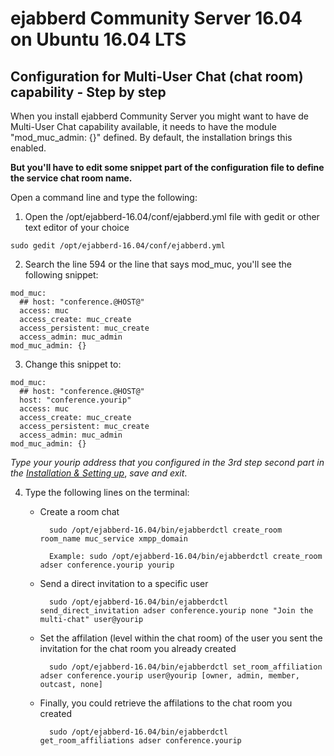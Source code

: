 # ejabberd Community Server 16.04 on Ubuntu 16.04 LTS

## Configuration for Multi-User Chat (chat room) capability - Step by step

When you install ejabberd Community Server you might want to have de Multi-User Chat capability available, it needs to have the module "mod_muc_admin: {}" defined.
By default, the installation brings this enabled. 

**But you'll have to edit some snippet part of the configuration file to define the service chat room name.**

Open a command line and type the following:

  1. Open the /opt/ejabberd-16.04/conf/ejabberd.yml file with gedit or other text editor of your choice
  ```
  sudo gedit /opt/ejabberd-16.04/conf/ejabberd.yml
  ```
  
  2. Search the line 594 or the line that says mod_muc, you'll see the following snippet:
  
  ```
  mod_muc: 
    ## host: "conference.@HOST@"
    access: muc
    access_create: muc_create
    access_persistent: muc_create
    access_admin: muc_admin
  mod_muc_admin: {}
  ```
    
  3. Change this snippet to:
  
  ```
  mod_muc: 
    ## host: "conference.@HOST@"
    host: "conference.yourip"
    access: muc
    access_create: muc_create
    access_persistent: muc_create
    access_admin: muc_admin
  mod_muc_admin: {}
  ```
  
  _Type your yourip address that you configured in the 3rd step second part in the [Installation & Setting up](https://github.com/ddufale/Network-Services-Management/blob/master/XMPP%20Server%20with%20ejabberd%20Community%20Server%2017.04%20on%20Ubuntu%2016.04%20LTS/Installation%20%26%20Setting%20up.md)_, _save and exit_.

4. Type the following lines on the terminal:
    * Create a room chat
      ```
        sudo /opt/ejabberd-16.04/bin/ejabberdctl create_room room_name muc_service xmpp_domain
          
        Example: sudo /opt/ejabberd-16.04/bin/ejabberdctl create_room adser conference.yourip yourip
      ```
    * Send a direct invitation to a specific user
      ```
        sudo /opt/ejabberd-16.04/bin/ejabberdctl send_direct_invitation adser conference.yourip none "Join the multi-chat" user@yourip
      ```
	
    * Set the affilation (level within the chat room) of the user you sent the invitation for the chat room you already created
      ```
        sudo /opt/ejabberd-16.04/bin/ejabberdctl set_room_affiliation adser conference.yourip user@yourip [owner, admin, member, outcast, none]
	    ```
    * Finally, you could retrieve the affilations to the chat room you created
      ```
        sudo /opt/ejabberd-16.04/bin/ejabberdctl get_room_affiliations adser conference.yourip
      ```
     
  
  
